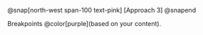 @snap[north-west span-100 text-pink]
[Approach 3]
@snapend

Breakpoints @color[purple](based on your content).